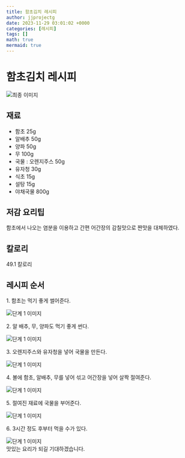 ```yaml
---
title: 함초김치 레시피
author: jjprojectg
date: 2023-11-29 03:01:02 +0000
categories: [레시피]
tags: []
math: true
mermaid: true
---
```

<meta name="og:type" content="website"/>
<meta charset="UTF-8"/>
<div class="header">
  <h1>함초김치 레시피</h1>
</div>

<div class="container my-4">
  <div class="row">
    <div class="col-12 col-md-6">
      <div class="recipe-image">
        <img src="http://www.foodsafetykorea.go.kr/uploadimg/cook/10_00380_2.png" class="step-image" alt="최종 이미지"/>
      </div>
    </div>
    <div class="col-12 col-md-6">
      <div class="ingredients">
        <h2>재료</h2>
        <ul class="card">
          <li> 함초 25g </li>
          <li>  알배추 50g </li>
          <li>  양파 50g </li>
          <li>  무 100g </li>
          <li> 국물 : 오렌지주스 50g </li>
          <li>  유자청 30g </li>
          <li>  식초 15g </li>
          <li>  설탕 15g </li>
          <li>  야채국물 800g </li>
</ul>
      </div>
    </div>
    <div class="col-12 col-md-6">
      <div class="ingredients">
        <h2>저감 요리팁</h2>
        <div class="card"> 
          <p>
            함초에서 나오는 염분을 이용하고 간편 어간장의 감칠맛으로 짠맛을 대체하였다.
          </p>
        </div>
      </div>
      <div class="ingredients">
        <h2>칼로리</h2>
        <div class="card"> 
          <p>
            49.1 칼로리
          </p>
        </div>
      </div>
    </div>
  </div>

  <h2 class="my-4">레시피 순서</h2>
  <div class="card recipe-card">
    <div class="card-body recipe-step">
      <p class="card-text step-description">1. 함초는 먹기 좋게 썰어준다.</p>
      <img src="http://www.foodsafetykorea.go.kr/uploadimg/cook/20_00380_01.png" alt="단계 1 이미지" class="step-image"/>
    </div>
  </div>
  <div class="card recipe-card">
    <div class="card-body recipe-step">
      <p class="card-text step-description">2. 알 배추, 무, 양파도 먹기 좋게 썬다.</p>
      <img src="http://www.foodsafetykorea.go.kr/uploadimg/cook/20_00380_02.png" alt="단계 1 이미지" class="step-image"/>
    </div>
  </div>
  <div class="card recipe-card">
    <div class="card-body recipe-step">
      <p class="card-text step-description">3. 오렌지주스와 유자청을 넣어 국물을 만든다.</p>
      <img src="http://www.foodsafetykorea.go.kr/uploadimg/cook/20_00380_03.png" alt="단계 1 이미지" class="step-image"/>
    </div>
  </div>
  <div class="card recipe-card">
    <div class="card-body recipe-step">
      <p class="card-text step-description">4. 볼에 함초, 알배추, 무를 넣어 섞고 어간장을
넣어 살짝 절여준다.</p>
      <img src="http://www.foodsafetykorea.go.kr/uploadimg/cook/20_00380_04.png" alt="단계 1 이미지" class="step-image"/>
    </div>
  </div>
  <div class="card recipe-card">
    <div class="card-body recipe-step">
      <p class="card-text step-description">5. 절여진 재료에 국물을 부어준다.</p>
      <img src="http://www.foodsafetykorea.go.kr/uploadimg/cook/20_00380_05.png" alt="단계 1 이미지" class="step-image"/>
    </div>
  </div>
  <div class="card recipe-card">
    <div class="card-body recipe-step">
      <p class="card-text step-description">6. 3시간 정도 후부터 먹을 수가 있다.</p>
      <img src="http://www.foodsafetykorea.go.kr/uploadimg/cook/20_00380_06.png" alt="단계 1 이미지" class="step-image"/>
    </div>
  </div>

</div>
맛있는 요리가 되길 기대하겠습니다.
